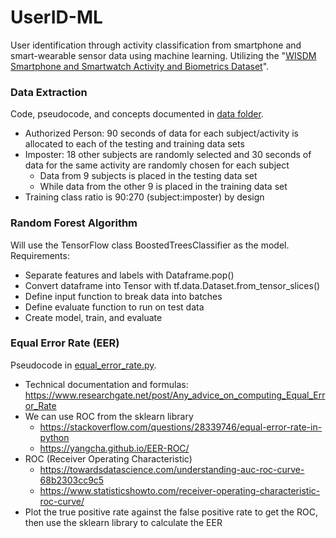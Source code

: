 # UserID-ML
User identification through activity classification from smartphone and smart-wearable sensor data using machine learning. Utilizing the "[WISDM Smartphone and Smartwatch Activity and Biometrics Dataset](https://archive.ics.uci.edu/ml/datasets/WISDM+Smartphone+and+Smartwatch+Activity+and+Biometrics+Dataset+)".

### Data Extraction
Code, pseudocode, and concepts documented in [data folder](data).  
- Authorized Person: 90 seconds of data for each subject/activity is allocated to each of the testing and training data sets
- Imposter: 18 other subjects are randomly selected and 30 seconds of data for the same activity are randomly chosen for each subject
  - Data from 9 subjects is placed in the testing data set
  - While data from the other 9 is placed in the training data set
- Training class ratio is 90:270 (subject:imposter) by design

### Random Forest Algorithm
Will use the TensorFlow class BoostedTreesClassifier as the model. Requirements:
- Separate features and labels with Dataframe.pop()
- Convert dataframe into Tensor with tf.data.Dataset.from_tensor_slices()
- Define input function to break data into batches
- Define evaluate function to run on test data
- Create model, train, and evaluate

### Equal Error Rate (EER)
Pseudocode in [equal_error_rate.py](equal_error_rate.py).
- Technical documentation and formulas: https://www.researchgate.net/post/Any_advice_on_computing_Equal_Error_Rate
- We can use ROC from the sklearn library
  - https://stackoverflow.com/questions/28339746/equal-error-rate-in-python
  - https://yangcha.github.io/EER-ROC/
- ROC (Receiver Operating Characteristic)
  - https://towardsdatascience.com/understanding-auc-roc-curve-68b2303cc9c5
  - https://www.statisticshowto.com/receiver-operating-characteristic-roc-curve/
- Plot the true positive rate against the false positive rate to get the ROC, then use the sklearn library to calculate the EER
